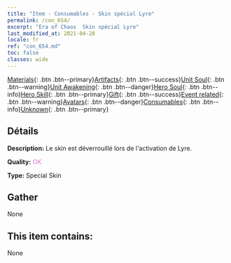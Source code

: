 ```yaml
---
title: "Item - Consumables - Skin spécial Lyre"
permalink: /con_654/
excerpt: "Era of Chaos  Skin spécial Lyre"
last_modified_at: 2021-04-28
locale: fr
ref: "con_654.md"
toc: false
classes: wide
---
```

 [Materials](/ItemsFR/){: .btn .btn--primary}[Artifacts](/ItemsFR/Artifacts/){: .btn .btn--success}[Unit Soul](/ItemsFR/UnitSoul/){: .btn .btn--warning}[Unit Awakening](/ItemsFR/UnitAwakening/){: .btn .btn--danger}[Hero Soul](/ItemsFR/HeroSoul/){: .btn .btn--info}[Hero Skill](/ItemsFR/HeroSkill/){: .btn .btn--primary}[Gift](/ItemsFR/Gift/){: .btn .btn--success}[Event related](/ItemsFR/Events/){: .btn .btn--warning}[Avatars](/ItemsFR/Avatars/){: .btn .btn--danger}[Consumables](/ItemsFR/Consumables/){: .btn .btn--info}[Unknown](/ItemsFR/Unknown/){: .btn .btn--primary}

## Détails
 **Description:** Le skin est déverrouillé lors de l'activation de Lyre.

 **Quality:** <span style="color: #DA70D6">OK</span>

 **Type:** Special Skin

## Gather

  None

## This item contains:

  None

